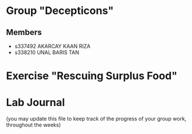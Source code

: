 # Group "Decepticons"

## Members
- s337492 AKARCAY KAAN RIZA
- s338210 UNAL BARIS TAN 


# Exercise "Rescuing Surplus Food"

# Lab Journal

(you may update this file to keep track of the progress of your group work, throughout the weeks)
